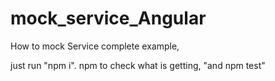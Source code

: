 # mock_service_Angular
How to mock Service complete example, 

just run "npm i". npm to check what is getting, "and npm test"
